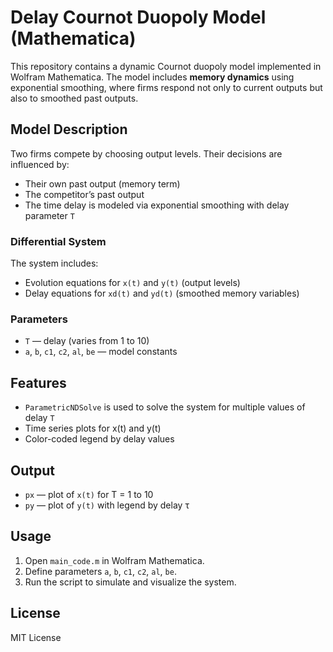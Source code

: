 # Delay Cournot Duopoly Model (Mathematica)

This repository contains a dynamic Cournot duopoly model implemented in Wolfram Mathematica. The model includes **memory dynamics** using exponential smoothing, where firms respond not only to current outputs but also to smoothed past outputs.

## Model Description

Two firms compete by choosing output levels. Their decisions are influenced by:

- Their own past output (memory term)
- The competitor’s past output
- The time delay is modeled via exponential smoothing with delay parameter `T`

### Differential System

The system includes:
- Evolution equations for `x(t)` and `y(t)` (output levels)
- Delay equations for `xd(t)` and `yd(t)` (smoothed memory variables)

### Parameters

- `T` — delay (varies from 1 to 10)
- `a`, `b`, `c1`, `c2`, `al`, `be` — model constants

## Features

- `ParametricNDSolve` is used to solve the system for multiple values of delay `T`
- Time series plots for x(t) and y(t)
- Color-coded legend by delay values

## Output

- `px` — plot of `x(t)` for T = 1 to 10
- `py` — plot of `y(t)` with legend by delay τ

## Usage

1. Open `main_code.m` in Wolfram Mathematica.
2. Define parameters `a`, `b`, `c1`, `c2`, `al`, `be`.
3. Run the script to simulate and visualize the system.

## License

MIT License
